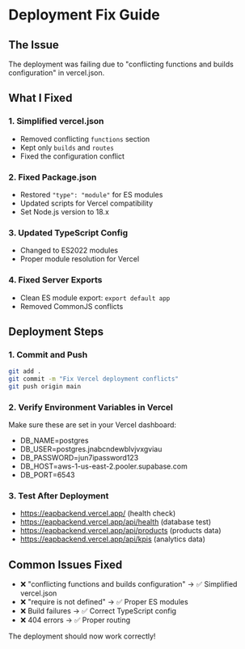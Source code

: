 # Deployment Fix Guide

## The Issue
The deployment was failing due to "conflicting functions and builds configuration" in vercel.json.

## What I Fixed

### 1. Simplified vercel.json
- Removed conflicting `functions` section
- Kept only `builds` and `routes`
- Fixed the configuration conflict

### 2. Fixed Package.json
- Restored `"type": "module"` for ES modules
- Updated scripts for Vercel compatibility
- Set Node.js version to 18.x

### 3. Updated TypeScript Config
- Changed to ES2022 modules
- Proper module resolution for Vercel

### 4. Fixed Server Exports
- Clean ES module export: `export default app`
- Removed CommonJS conflicts

## Deployment Steps

### 1. Commit and Push
```bash
git add .
git commit -m "Fix Vercel deployment conflicts"
git push origin main
```

### 2. Verify Environment Variables in Vercel
Make sure these are set in your Vercel dashboard:
- DB_NAME=postgres
- DB_USER=postgres.jnabcndewblvjvxgviau
- DB_PASSWORD=jun7ipassword123
- DB_HOST=aws-1-us-east-2.pooler.supabase.com
- DB_PORT=6543

### 3. Test After Deployment
- https://eapbackend.vercel.app/ (health check)
- https://eapbackend.vercel.app/api/health (database test)
- https://eapbackend.vercel.app/api/products (products data)
- https://eapbackend.vercel.app/api/kpis (analytics data)

## Common Issues Fixed
- ❌ "conflicting functions and builds configuration" → ✅ Simplified vercel.json
- ❌ "require is not defined" → ✅ Proper ES modules
- ❌ Build failures → ✅ Correct TypeScript config
- ❌ 404 errors → ✅ Proper routing

The deployment should now work correctly!